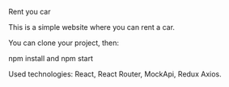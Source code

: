 Rent you car


This is a simple website where you can rent a car. 


You can clone your project, then:

npm install and npm start


Used technologies: 
React, React Router, MockApi, Redux Axios.